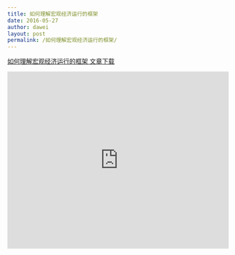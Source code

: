 ```yaml
---
title: 如何理解宏观经济运行的框架
date: 2016-05-27
author: dawei
layout: post
permalink: /如何理解宏观经济运行的框架/
---
```




[如何理解宏观经济运行的框架 文章下载](/uploads/理解宏观经济运行的框架.pdf)


<iframe data-src="http://v.qq.com/iframe/player.html?vid=k0409gt2bib&amp;width=300&amp;height=200&amp;auto=0" src="http://v.qq.com/iframe/player.html?vid=k0409gt2bib&amp;width=300&amp;height=200&amp;auto=0"  width="500" height="400" frameBorder="0" allowfullscreen=""></iframe>

